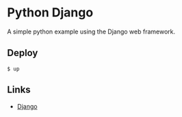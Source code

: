 
# Python Django

A simple python example using the Django web framework.

## Deploy

```
$ up
```

## Links

- [Django](https://www.djangoproject.com/)
